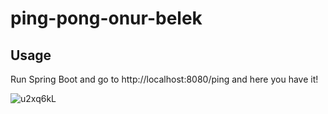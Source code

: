 # ping-pong-onur-belek

## Usage
Run Spring Boot and go to http://localhost:8080/ping and here you have it!

![u2xq6kL](https://user-images.githubusercontent.com/97059717/193253917-d86329bb-48df-46eb-8df2-d10832ea6b12.png)
